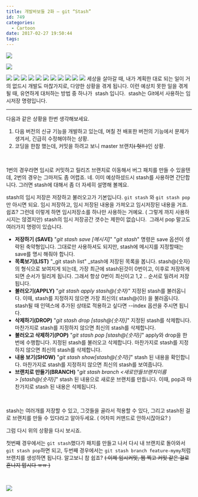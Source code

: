 ```yaml
---
title: 개발바보들 2화 – git “Stash”
id: 749
categories:
  - Cartoon
date: 2017-02-27 19:50:44
tags:
---
```


![](http://devpools.kr/wordpress/wp-content/uploads/2017/02/01-e1488948109290.png)

![](http://devpools.kr/wordpress/wp-content/uploads/2017/02/1-640x1024.png)

![](http://devpools.kr/wordpress/wp-content/uploads/2017/02/20170313_082859.png) ![](http://devpools.kr/wordpress/wp-content/uploads/2017/02/20170313_082858-2.png) ![](http://devpools.kr/wordpress/wp-content/uploads/2017/02/20170313_082858-1.png) ![](http://devpools.kr/wordpress/wp-content/uploads/2017/02/20170313_082858.png) ![](http://devpools.kr/wordpress/wp-content/uploads/2017/02/20170313_082856.png) ![](http://devpools.kr/wordpress/wp-content/uploads/2017/02/20170313_082854.png) ![](http://devpools.kr/wordpress/wp-content/uploads/2017/02/20170313_082852.png) ![](http://devpools.kr/wordpress/wp-content/uploads/2017/02/20170313_082850.png) ![](http://devpools.kr/wordpress/wp-content/uploads/2017/02/20170313_082848.png) ![](http://devpools.kr/wordpress/wp-content/uploads/2017/02/20170313_082846.png) ![](http://devpools.kr/wordpress/wp-content/uploads/2017/02/20170313_082844.png) 세상을 살아갈 때, 내가 계획한 대로 되는 일이 거의 없드시 개발도 마찮가지로, 다양한 상황을 겪게 됩니다. 이런 예상치 못한 일을 겪게 될 때, 유연하게 대처하는 방법 중 하나가  stash 입니다.  stash는 Git에서 사용하는 임시저장 명령입니다.

* * *

다음과 같은 상황을 한번 생각해보세요.

1.  다음 버전의 신규 기능을 개발하고 있는데, 며칠 전 배포한 버전의 기능에서 문제가 생겨서, 긴급히 수정해야하는 상황.
2.  코딩을 한참 했는데, 커밋을 하려고 보니 master 브랜치<del>( 헛!! )</del>인 상황.

&nbsp;

1번의 경우라면 임시로 커밋하고 릴리즈 브랜치로 이동해서 버그 패치를 만들 수 있을텐데, 2번의 경우는 그마저도 좀 어렵죠. 네. 이미 예상하셨드시 stash를 사용하면 간단합니다. 그러면 stash에 대해서 좀 더 자세히 설명해 볼께요.

stash의 임시 저장은 저장하고 불러오고가 기본입니다. `git stash` 와 `git stash pop`만 아시면 되요. 임시 저장하고, 임시 저장된 내용을 가져오고 임시저장된 내용을 거죠. 쉽죠? 그런데 이렇게 하면 임시저장소를 하나만 사용하는 거예요. ( 그렇게 까지 사용하시지는 않겠지만) stash의 임시 저장공간 갯수는 제한이 없습니다.  그래서 pop 말고도 여러가지 명령이 있습니다.

*   **저장하기 (SAVE)** "_git stash save [메시지]_"
"_git stash_" 명령은 save 옵션이 생략된 축약형입니다. 그대로만 사용하셔도 되지만, stash에 메시지를 지정할때는 save를 명시 해줘야 합니다.
*   **목록보기(LIST)** "_git stash list"
_stash에 저장된 목록을 봅니다. stash@{숫자}의 형식으로 보여지게 되는데, 가장 최근에 stash된것이 0번이고, 이후로 저장하게 되면 순서가 밀리게 됩니다. 그래서 항상 0번이 최신이고 1,2 .. 순서로 밀려서 저장됩니다.
*   **불러오기(APPLY)** "_git stash apply stash@{숫자}_"
지정된 stash를 불러옵니다. 이때, stash를 지정하지 않으면 가장 최신의( stash@{0}) 을 불러옵니다. stash될 때 인덱스에 추가된 상태로 적용하고 싶다면 --index 옵션을 주시면 됩니다.
*   **삭제하기(DROP)** "_git stash drop [stash@{숫자}]_"
지정된 stash를 삭제합니다. 마찬가지로 stash를 지정하지 않으면 최신의 stash를 삭제합니다.
*   **불러오고 삭제하기(POP)** "_git stash pop [stash@{숫자}]_"
apply와 drop을 한번에 수행합니다. 지정된 stash를 불러오고 삭제합니다. 마찬가지로 stash를 지정하지 않으면 최신의 stash를 삭제합니다.
*   **내용 보기(SHOW)** "_git stash show[stash@{숫자}]_"
stash 된 내용을 확인합니다. 마찬가지로 stash를 지정하지 않으면 최신의 stash를 보여줍니다.
*   **브랜치로 만들기(BRANCH)** "_git stash branch &lt;새로만들브랜치이름&gt; [stash@{숫자}]_"
stash 된 내용으로 새로운 브랜치를 만듭니다. 이때, pop과 마찬가지로 stash 된 내용은 삭제됩니다.

&nbsp;

stash는 여러개를 저장할 수 있고, 그것들을 골라서 적용할 수 있다, 그리고 stash된 걸로 브랜치를 만들 수 있다라고 알아두세요. ( 어차피 커맨드로 안하시잖아요? )

그럼 다시 위의 상황을 다시 보시죠.

첫번째 경우에서는 `git stash`했다가 패치를 만들고 나서 다시 내 브랜치로 돌아와서 `git stash pop`하면 되고, 두번째 경우에서는 `git stash branch feature-mymy`처럼 브랜치를 생성하면 됩니다. 알고보니 참 쉽죠? <del>( 이제 임시커밋, 쩜 찍고 커밋 같은 걸로 혼나지 맙시다 ㅠㅠ )</del>

&nbsp;

![](http://devpools.kr/wordpress/wp-content/uploads/2017/02/2-1-640x1024.png)